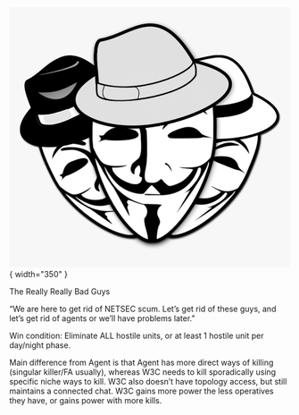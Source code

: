 ![w3c.png](w3c.png){ width="350" }

The Really Really Bad Guys

“We are here to get rid of NETSEC scum. Let’s get rid of these guys, and let’s get rid of agents or we’ll have problems later.”

Win condition: Eliminate ALL hostile units, or at least 1 hostile unit per day/night phase.

Main difference from Agent is that Agent has more direct ways of killing (singular killer/FA usually), whereas W3C needs to kill sporadically using specific niche ways to kill. W3C also doesn’t have topology access, but still maintains a connected chat. W3C gains more power the less operatives they have, or gains power with more kills.